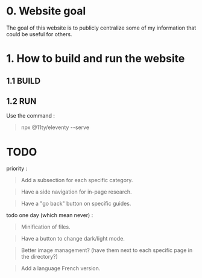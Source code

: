 # 0. Website goal

The goal of this website is to publicly centralize some of my information that could be useful for others.

# 1. How to build and run the website

## 1.1 BUILD


## 1.2 RUN
Use the command :

> npx @11ty/eleventy --serve


# TODO

priority :

> Add a subsection for each specific category.

> Have a side navigation for in-page research.

> Have a "go back" button on specific guides.

todo one day (which mean never) :

> Minification of files.

> Have a button to change dark/light mode.

> Better image management? (have them next to each specific page in the directory?)

> Add a language French version.